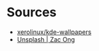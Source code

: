 # Sources

- [xerolinux/kde-wallpapers](https://github.com/xerolinux/kde-wallpapers)
- [Unsplash | Zac Ong](https://unsplash.com/photos/JHN1-mpgXjo)
